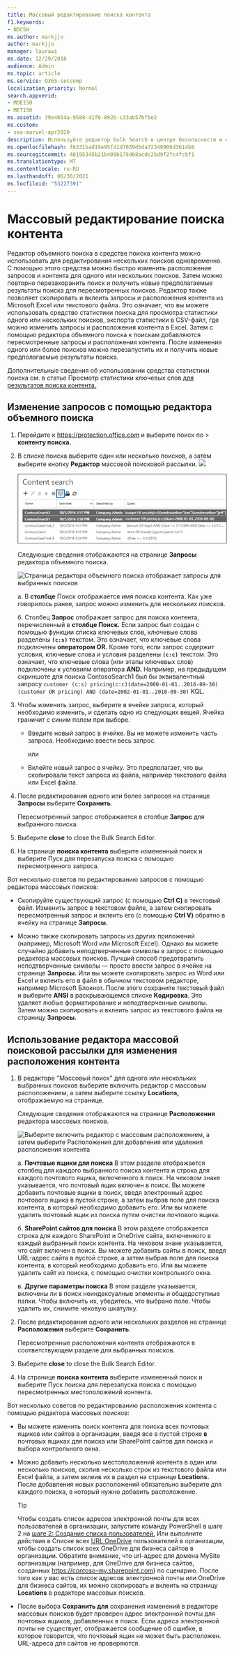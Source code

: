 ```yaml
---
title: Массовый редактирование поиска контента
f1.keywords:
- NOCSH
ms.author: markjjo
author: markjjo
manager: laurawi
ms.date: 12/29/2016
audience: Admin
ms.topic: article
ms.service: O365-seccomp
localization_priority: Normal
search.appverid:
- MOE150
- MET150
ms.assetid: 39e4654a-9588-41f6-892b-c33ab57bfbe2
ms.custom:
- seo-marvel-apr2020
description: Используйте редактор bulk Search в центре безопасности и соответствия требованиям, чтобы быстро изменить расположения запросов и контента для одного или нескольких поисков контента.
ms.openlocfilehash: f6331bad19e95fd1d7039d5da72349906d3614b8
ms.sourcegitcommit: 48195345b21b409b175d68acdc25d9f2fc4fc5f1
ms.translationtype: MT
ms.contentlocale: ru-RU
ms.lasthandoff: 06/30/2021
ms.locfileid: "53227391"
---
```

# <a name="bulk-edit-content-searches"></a>Массовый редактирование поиска контента

Редактор объемного поиска в средстве поиска контента можно использовать для редактирования нескольких поисков одновременно. С помощью этого средства можно быстро изменить расположение запросов и контента для одного или нескольких поисков. Затем можно повторно перезахоранить поиск и получить новые предполагаемые результаты поиска для пересмотренных поисков. Редактор также позволяет скопировать и вклеить запросы и расположения контента из Microsoft Excel или текстового файла. Это означает, что вы можете использовать средство статистики поиска для просмотра статистики одного или нескольких поисков, экспорта статистики в CSV-файл, где можно изменить запросы и расположения контента в Excel. Затем с помощью редактора объемного поиска к поискам добавляются пересмотренные запросы и расположения контента. После изменения одного или более поисков можно перезапустить их и получить новые предполагаемые результаты поиска.

Дополнительные сведения об использовании средства статистики поиска см. в статье Просмотр статистики ключевых слов [для результатов поиска контента.](view-keyword-statistics-for-content-search.md)

## <a name="use-the-bulk-search-editor-to-change-queries"></a>Изменение запросов с помощью редактора объемного поиска

1. Перейдите к <https://protection.office.com> и выберите поиск по  \> **контенту поиска.**

2. В списке поиска выберите один или несколько поисков, а затем выберите кнопку **Редактор** массовой поисковой рассылки. ![ ](../media/1ddb3d18-2f00-4a7b-98a6-817ca5ec7014.png)

    ![Выберите один или несколько поисков, а затем выберите редактор "Массовый поиск"](../media/600c9716-89a2-4451-b111-fa7cfaad2006.png)

    Следующие сведения отображаются на странице **Запросы** редактора объемного поиска.

    ![Страница редактора объемного поиска отображает запросы для выбранных поисков](../media/189659af-cc78-4479-b0bc-a93decad2f6c.png)

    а. В **столбце** Поиск отображается имя поиска контента. Как уже говорилось ранее, запрос можно изменить для нескольких поисков.

    б. Столбец **Запрос** отображает запрос для поиска контента, перечисленный в **столбце Поиск.** Если запрос был создан с помощью функции списка ключевых слов, ключевые слова разделены **`(c:s)`** текстом. Это означает, что ключевые слова подключены **оператором OR.** Кроме того, если запрос содержит условия, ключевые слова и условия разделены **`(c:c)`** текстом. Это означает, что ключевые слова (или этапы ключевых слов) подключены к условиям оператора **AND.** Например, на предыдущем скриншоте для поиска ContosoSearch1 был бы эквивалентный запросу `customer (c:s) pricing(c:c)(date=2000-01-01..2016-09-30)`  `(customer OR pricing) AND (date=2002-01-01..2016-09-30)` KQL.

3. Чтобы изменить запрос, выберите в ячейке запроса, который необходимо изменить, и сделать одно из следующих вещей. Ячейка граничит с синим полем при выборе.

   - Введите новый запрос в ячейке. Вы не можете изменить часть запроса. Необходимо ввести весь запрос.

      или

   - Вклейте новый запрос в ячейку. Это предполагает, что вы скопировали текст запроса из файла, например текстового файла или Excel файла.

4. После редактирования одного или более запросов на странице **Запросы** выберите **Сохранить**.

    Пересмотренный запрос отображается в столбце **Запрос** для выбранного поиска.

5. Выберите **close** to close the Bulk Search Editor.

6. На странице **поиска контента** выберите измененный поиск  и выберите Пуск для перезапуска поиска с помощью пересмотренного запроса.

Вот несколько советов по редактированию запросов с помощью редактора массовых поисков:

- Скопируйте существующий запрос (с помощью **Ctrl C)** в текстовый файл. Изменить запрос в текстовом файле, а затем скопировать пересмотренный запрос и вклеить его (с помощью **Ctrl V)** обратно в ячейку на странице **Запросы.**

- Можно также скопировать запросы из других приложений (например, Microsoft Word или Microsoft Excel). Однако вы можете случайно добавить неподтверченные символы в запрос с помощью редактора массовых поисков. Лучший способ предотвратить неподтверченные символы — просто ввести запрос в ячейке на странице **Запросы.** Или вы можете скопировать запрос из Word или Excel и вклеить его в файл в обычном текстовом редакторе, например Microsoft Блокнот. После этого сохраните текстовый файл и выберите **ANSI** в раскрывающемся списке **Кодировка**. Это удаляет любые форматирование и неподтверченные символы. Затем можно скопировать и вклеить запрос из текстового файла на страницу **Запросы.**

## <a name="use-the-bulk-search-editor-to-change-content-locations"></a>Использование редактора массовой поисковой рассылки для изменения расположения контента

1. В редакторе "Массовый поиск" для одного или нескольких выбранных поисков выберите включить редактор с массовым расположением, а затем выберите ссылку **Locations,** отображаемую на странице.

    Следующие сведения отображаются на странице **Расположения** редактора массовых поисков.

    ![Выберите включить редактор с массовым расположением, а затем выберите Расположения для добавления или удаления расположения контента](../media/a5a468ce-bd63-4c53-bc37-ff64cf769e59.png)

    а. **Почтовые ящики для поиска** В этом разделе отображается столбец для каждого выбранного поиска контента и строка для каждого почтового ящика, включенного в поиск. На чековом знаке указывается, что почтовый ящик включен в поиск. Вы можете добавить почтовые ящики в поиск, введя электронный адрес почтового ящика в пустой строке, а затем выбрав поле для поиска контента, в который необходимо добавить его. Или вы можете удалить почтовый ящик из поиска путем очистки почтового ящика.

    б. **SharePoint сайтов для поиска** В этом разделе отображается строка для каждого SharePoint и OneDrive сайта, включенного в каждый выбранный поиск контента. На чековом знаке указывается, что сайт включен в поиск. Вы можете добавить сайты в поиск, введя URL-адрес сайта в пустой строке, а затем выбрав поле для поиска контента, в который необходимо добавить его. Или вы можете удалить сайт из поиска, с помощью очистки контрольного окна.

    в. **Другие параметры поиска** В этом разделе указывается, включены ли в поиск неиндексуалные элементы и общедоступные папки. Чтобы включить их, убедитесь, что выбрано поле. Чтобы удалить их, снимите чековую шкатулку.

2. После редактирования одного или нескольких разделов на странице **Расположения** выберите **Сохранить**.

    Пересмотренные расположения контента отображаются в соответствующем разделе для выбранных поисков.

3. Выберите **close** to close the Bulk Search Editor.

4. На странице **поиска контента** выберите измененный поиск  и выберите Пуск поиска для перезапуска поиска с помощью пересмотренных местоположений контента.

Вот несколько советов по редактированию расположения контента с помощью редактора массовых поисков:

- Вы можете изменить поиск контента для поиска всех почтовых ящиков или  сайтов в организации, введя все в пустой строке **в** почтовых ящиках для поиска или SharePoint сайтов для поиска и выбора контрольного окна. 

- Можно добавить несколько местоположений контента в один или несколько поисков, скопив несколько строк из текстового файла или Excel файла, а затем вклеив их в раздел на странице **Locations.** После добавления новых расположений обязательно выберите для каждого поиска, в который нужно добавить расположение.

    > [!TIP]
    > Чтобы создать список адресов электронной почты для всех пользователей в организации, запустите команду PowerShell в шаге 2 на [шаге 2: Создание списка пользователей.](search-the-mailbox-and-onedrive-for-business-for-a-list-of-users.md#step-2-generate-a-list-of-users) Или выполните действия в Списке всех [URL OneDrive](/onedrive/list-onedrive-urls) пользователей в организации, чтобы создать список всех OneDrive для бизнеса сайтов в организации. Обратите внимание, что url-адрес для домена MySite организации (например, для OneDrive для бизнеса сайтов, созданных https://contoso-my.sharepoint.com) по сценарию. После того как у вас есть список адресов электронной почты или OneDrive для бизнеса сайтов, их можно скопировать и вклеить на страницу **Locations** в редакторе массовых поисков.

- После выбора **Сохранить для** сохранения изменений в редакторе массовых поисков будет проверен адрес электронной почты для почтовых ящиков, добавленных в поиск. Если адреса электронной почты не существует, отображается сообщение об ошибке, в которое говорится, что почтовый ящик не может быть расположен. URL-адреса для сайтов не проверяются.
